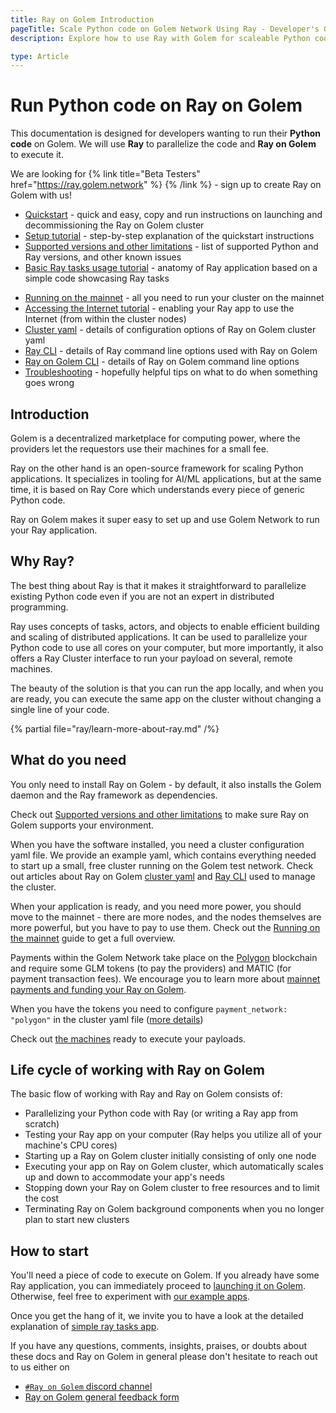 ```yaml
---
title: Ray on Golem Introduction
pageTitle: Scale Python code on Golem Network Using Ray - Developer's Guide
description: Explore how to use Ray with Golem for scaleable Python code execution. Quickstarts, tutorials, and troubleshooting tips for developers.

type: Article
---
```


# Run Python code on Ray on Golem

This documentation is designed for developers wanting to run their **Python code** on Golem.
We will use **Ray** to parallelize the code and **Ray on Golem** to execute it.

We are looking for {% link title="Beta Testers" href="https://ray.golem.network" %} {% /link %} - sign up to create Ray on Golem with us!

- [Quickstart](/docs/creators/ray/quickstart) - quick and easy, copy and run instructions on launching and decommissioning the Ray on Golem cluster
- [Setup tutorial](/docs/creators/ray/setup-tutorial) - step-by-step explanation of the quickstart instructions
- [Supported versions and other limitations](/docs/creators/ray/supported-versions-and-other-limitations) - list of supported Python and Ray versions, and other known issues
- [Basic Ray tasks usage tutorial](/docs/creators/ray/basic-ray-tasks-usage-tutorial) - anatomy of Ray application based on a simple code showcasing Ray tasks
<!-- - [Converting a real-life use case to Ray on Golem](/docs/creators/ray/conversion-to-ray-on-golem-tutorial) - example of a little bit more practical Ray on Golem usage -->
- [Running on the mainnet](/docs/creators/ray/mainnet) - all you need to run your cluster on the mainnet
- [Accessing the Internet tutorial](/docs/creators/ray/outbound) - enabling your Ray app to use the Internet (from within the cluster nodes)
- [Cluster yaml](/docs/creators/ray/cluster-yaml) - details of configuration options of Ray on Golem cluster yaml
- [Ray CLI](/docs/creators/ray/ray-cli) - details of Ray command line options used with Ray on Golem
- [Ray on Golem CLI](/docs/creators/ray/ray-on-golem-cli) - details of Ray on Golem command line options
- [Troubleshooting](/docs/creators/ray/troubleshooting) - hopefully helpful tips on what to do when something goes wrong

## Introduction

Golem is a decentralized marketplace for computing power, where the providers let the requestors use their machines for a small fee.

Ray on the other hand is an open-source framework for scaling Python applications.
It specializes in tooling for AI/ML applications, but at the same time, it is based on Ray Core which understands every piece of generic Python code.

Ray on Golem makes it super easy to set up and use Golem Network to run your Ray application.

## Why Ray?

The best thing about Ray is that it makes it straightforward to parallelize existing Python code even if you are not an expert in distributed programming.

Ray uses concepts of tasks, actors, and objects to enable efficient building and scaling of distributed applications.
It can be used to parallelize your Python code to use all cores on your computer, but more importantly, it also offers a Ray Cluster interface to run your payload on several, remote machines.

The beauty of the solution is that you can run the app locally, and when you are ready, you can execute the same app on the cluster without changing a single line of your code.

{% partial file="ray/learn-more-about-ray.md" /%}

## What do you need

You only need to install Ray on Golem - by default, it also installs the Golem daemon and the Ray framework as dependencies.

Check out [Supported versions and other limitations](/docs/creators/ray/supported-versions-and-other-limitations) to make sure Ray on Golem supports your environment.

When you have the software installed, you need a cluster configuration yaml file.
We provide an example yaml, which contains everything needed to start up a small, free cluster running on the Golem test network.
Check out articles about Ray on Golem [cluster yaml](/docs/creators/ray/cluster-yaml) and [Ray CLI](/docs/creators/ray/ray-cli) used to manage the cluster.

When your application is ready, and you need more power, you should move to the mainnet - there are more nodes, and the nodes themselves are more powerful, but you have to pay to use them.
Check out the [Running on the mainnet](/docs/creators/ray/mainnet) guide to get a full overview.

Payments within the Golem Network take place on the [Polygon](https://polygon.technology) blockchain and require some GLM tokens (to pay the providers) and MATIC (for payment transaction fees).
We encourage you to learn more about [mainnet payments and funding your Ray on Golem](/docs/creators/javascript/guides/switching-to-mainnet).

When you have the tokens you need to configure `payment_network: "polygon"` in the cluster yaml file ([more details](/docs/creators/ray/cluster-yaml#network))

Check out [the machines](https://stats.golem.network/network/providers/online) ready to execute your payloads.

## Life cycle of working with Ray on Golem

The basic flow of working with Ray and Ray on Golem consists of:

- Parallelizing your Python code with Ray (or writing a Ray app from scratch)
- Testing your Ray app on your computer (Ray helps you utilize all of your machine's CPU cores)
- Starting up a Ray on Golem cluster initially consisting of only one node
- Executing your app on Ray on Golem cluster, which automatically scales up and down to accommodate your app's needs
- Stopping down your Ray on Golem cluster to free resources and to limit the cost
- Terminating Ray on Golem background components when you no longer plan to start new clusters

## How to start

You'll need a piece of code to execute on Golem. If you already have some Ray application, you can immediately proceed to [launching it on Golem](/docs/creators/ray/setup-tutorial).
Otherwise, feel free to experiment with [our example apps](https://github.com/golemfactory/ray-on-golem/tree/main/examples). 


Once you get the hang of it, we invite you to have a look at the detailed explanation of [simple ray tasks app](/docs/creators/ray/basic-ray-tasks-usage-tutorial)<!-- and a more sophisticated [bridge simulation app](/docs/creators/ray/conversion-to-ray-on-golem-tutorial)-->.

If you have any questions, comments, insights, praises, or doubts about these docs and Ray on Golem in general please don't hesitate to reach out to us either on

- [`#Ray on Golem` discord channel](https://chat.golem.network/)
- [Ray on Golem general feedback form](https://qkjx8blh5hm.typeform.com/to/GtaCVz0b)
